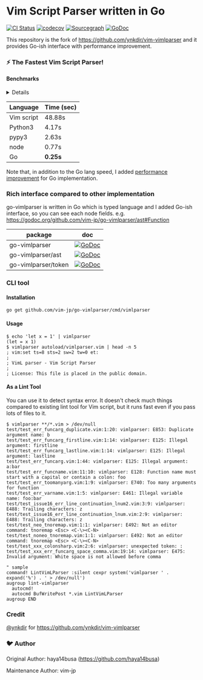 # Vim Script Parser written in Go

[![CI Status](https://github.com/vim-jp/go-vimlparser/workflows/CI/badge.svg)](https://github.com/vim-jp/go-vimlparser/actions)
[![codecov](https://codecov.io/gh/vim-jp/go-vimlparser/branch/master/graph/badge.svg)](https://codecov.io/gh/vim-jp/go-vimlparser)
[![Sourcegraph](https://sourcegraph.com/github.com/vim-jp/go-vimlparser/-/badge.svg)](https://sourcegraph.com/github.com/vim-jp/go-vimlparser?badge)
[![GoDoc](https://godoc.org/github.com/vim-jp/go-vimlparser?status.svg)](https://godoc.org/github.com/vim-jp/go-vimlparser)

This repository is the fork of https://github.com/ynkdir/vim-vimlparser and it provides Go-ish interface with performance improvement.

### :zap: The Fastest Vim Script Parser!

#### Benchmarks

<details>

```sh
$ pwd
/home/vim-jp/src/github.com/ynkdir/vim-vimlparser

$ git rev-parse HEAD
2fff43c58968a18bc01bc8304df68bde01af04d9

$ wc -l < autoload/vimlparser.vim
5195

$ time vim -u NONE -N --cmd "let &rtp .= ',' . getcwd()" --cmd "silent call vimlparser#test('autoload/vimlparser.vim')" -c ":q"
vim -u NONE -N --cmd "let &rtp .= ',' . getcwd()" --cmd  -c ":q"  48.88s user 0.05s system 99% cpu 48.942 total

$ python3 -V
Python 3.5.0

$ time python3 py/vimlparser.py autoload/vimlparser.vim > /dev/null
python3 py/vimlparser.py autoload/vimlparser.vim > /dev/null  4.17s user 0.04s system 99% cpu 4.236 total

$ pypy3 -V
Python 3.2.5 (b2091e973da69152b3f928bfaabd5d2347e6df46, Mar 04 2016, 07:08:30)
[PyPy 2.4.0 with GCC 5.3.0]

$ time pypy3 py/vimlparser.py autoload/vimlparser.vim > /dev/null
pypy3 py/vimlparser.py autoload/vimlparser.vim > /dev/null  2.63s user 0.06s system 99% cpu 2.694 total

$ node --version
v4.2.3

$ time node js/vimlparser.js autoload/vimlparser.vim > /dev/null
node js/vimlparser.js autoload/vimlparser.vim > /dev/null  0.77s user 0.04s system 125% cpu 0.644 total

$ go get github.com/vim-jp/go-vimlparser/cmd/vimlparser
$ time vimlparser autoload/vimlparser.vim > /dev/null
vimlparser autoload/vimlparser.vim > /dev/null  0.25s user 0.03s system 114% cpu 0.244 total
```
</details>

| Language | Time (sec) |
| -------- | ---- |
| Vim script | 48.88s |
| Python3 | 4.17s |
| pypy3 | 2.63s |
| node | 0.77s |
| Go | **0.25s** |

Note that, in addition to the Go lang speed, I added [performance improvement](https://github.com/vim-jp/go-vimlparser/pull/4) for Go implementation.

### Rich interface compared to other implementation

go-vimlparser is written in Go which is typed language and I added Go-ish interface,
so you can see each node fields. e.g. https://godoc.org/github.com/vim-jp/go-vimlparser/ast#Function

| package | doc |
| --- | --- |
| go-vimlparser | [![GoDoc](https://godoc.org/github.com/vim-jp/go-vimlparser?status.svg)](https://godoc.org/github.com/vim-jp/go-vimlparser) |
| go-vimlparser/ast | [![GoDoc](https://godoc.org/github.com/vim-jp/go-vimlparser/ast?status.svg)](https://godoc.org/github.com/vim-jp/go-vimlparser/ast) |
| go-vimlparser/token | [![GoDoc](https://godoc.org/github.com/vim-jp/go-vimlparser/token?status.svg)](https://godoc.org/github.com/vim-jp/go-vimlparser/token) |

### CLI tool

#### Installation

```
go get github.com/vim-jp/go-vimlparser/cmd/vimlparser
```

#### Usage

```
$ echo 'let x = 1' | vimlparser
(let = x 1)
$ vimlparser autoload/vimlparser.vim | head -n 5
; vim:set ts=8 sts=2 sw=2 tw=0 et:
;
; VimL parser - Vim Script Parser
;
; License: This file is placed in the public domain.
```

#### As a Lint Tool

You can use it to detect syntax error.
It doesn't check much things compared to existing lint tool for Vim script, but it runs fast even if you pass lots of files to it.

```
$ vimlparser **/*.vim > /dev/null
test/test_err_funcarg_duplicate.vim:1:20: vimlparser: E853: Duplicate argument name: b
test/test_err_funcarg_firstline.vim:1:14: vimlparser: E125: Illegal argument: firstline
test/test_err_funcarg_lastline.vim:1:14: vimlparser: E125: Illegal argument: lastline
test/test_err_funcarg.vim:1:44: vimlparser: E125: Illegal argument: a:bar
test/test_err_funcname.vim:11:10: vimlparser: E128: Function name must start with a capital or contain a colon: foo
test/test_err_toomanyarg.vim:1:9: vimlparser: E740: Too many arguments for function
test/test_err_varname.vim:1:5: vimlparser: E461: Illegal variable name: foo:bar
test/test_issue16_err_line_continuation_lnum2.vim:3:9: vimlparser: E488: Trailing characters: z
test/test_issue16_err_line_continuation_lnum.vim:2:9: vimlparser: E488: Trailing characters: z
test/test_neo_tnoremap.vim:1:1: vimlparser: E492: Not an editor command: tnoremap <Esc> <C-\><C-N>
test/test_noneo_tnoremap.vim:1:1: vimlparser: E492: Not an editor command: tnoremap <Esc> <C-\><C-N>
test/test_xxx_colonsharp.vim:2:6: vimlparser: unexpected token: :
test/test_xxx_err_funcarg_space_comma.vim:19:14: vimlparser: E475: Invalid argument: White space is not allowed before comma
```

```vim
" sample
command! LintVimLParser :silent cexpr system('vimlparser ' . expand('%') . ' > /dev/null')
augroup lint-vimlparser
  autocmd!
  autocmd BufWritePost *.vim LintVimLParser
augroup END
```

### Credit

[@ynkdir](https://github.com/ynkdir) for https://github.com/ynkdir/vim-vimlparser

### :bird: Author

Original Author: haya14busa (https://github.com/haya14busa)

Maintenance Author: vim-jp
